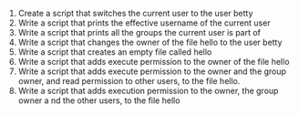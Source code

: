 1. Create a script that switches the current user to the user betty
2. Write a script that prints the effective username of the current user
3. Write a script that prints all the groups the current user is part of
4. Write a script that changes the owner of the file hello to the user betty
5. Write a script that creates an empty file called hello
6. Write a script that adds execute permission to the owner of the file hello
7. Write a script that adds execute permission to the owner and the group owner,   and read permission to other users, to the file hello.
8. Write a script that adds execution permission to the owner, the group owner a   nd the other users, to the file hello
